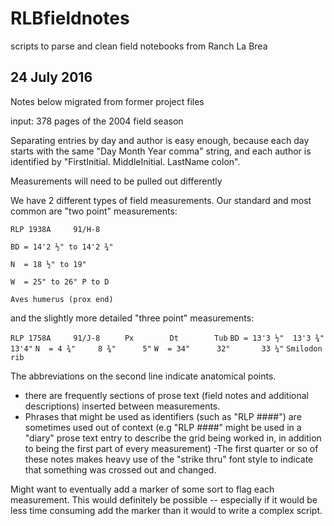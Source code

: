# RLBfieldnotes
scripts to parse and clean field notebooks from Ranch La Brea

24 July 2016
-------
Notes below migrated from former project files

input: 378 pages of the 2004 field season

Separating entries by day and author is easy enough, because each day starts with the same "Day Month Year comma" string, and each author is identified by "FirstInitial. MiddleInitial. LastName colon".  

Measurements will need to be pulled out differently 
 
We have 2 different types of field measurements.  Our standard and most common are "two point" measurements:
 
`RLP 1938A     91/H-8`

`BD = 14'2 ½" to 14'2 ¾"`

`N  = 18 ½" to 19"`

`W  = 25" to 26" P to D`

`Aves humerus (prox end)`
 
and the slightly more detailed "three point" measurements:
 
`RLP 1758A     91/J-8`
`     Px        Dt        Tub`
`BD = 13'3 ½"  13'3 ¾"   13'4"`
`N  = 4 ¾"     8 ¾"      5"`
`W  = 34"      32"       33 ¼"`
`Smilodon rib`
 
The abbreviations on the second line indicate anatomical points.  

- there are frequently sections of prose text (field notes and additional descriptions) inserted between measurements. 
- Phrases that might be used as identifiers (such as "RLP ####") are sometimes used out of context (e.g "RLP ####" might be used in a "diary" prose text entry to describe the grid being worked in, in addition to being the first part of every measurement)
-The first quarter or so of these notes makes heavy use of the "strike thru" font style to indicate that something was crossed out and changed.

Might want to eventually add a marker of some sort to flag each measurement.  This would definitely be possible -- especially if it would be less time consuming add the marker than it would to write a complex script.
